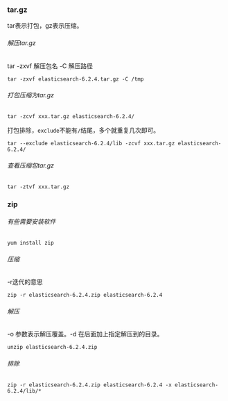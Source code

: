 ### tar.gz

tar表示打包，gz表示压缩。

###### 解压tar.gz

tar -zxvf 解压包名  -C  解压路径

```shell
tar -zxvf elasticsearch-6.2.4.tar.gz -C /tmp
```

###### 打包压缩为tar.gz

```shell
tar -zcvf xxx.tar.gz elasticsearch-6.2.4/
```

打包排除，`exclude`不能有`/`结尾，多个就重复几次即可。

```shell
tar --exclude elasticsearch-6.2.4/lib -zcvf xxx.tar.gz elasticsearch-6.2.4/
```

###### 查看压缩包tar.gz

```shell
tar -ztvf xxx.tar.gz 	
```

### zip

###### 有些需要安装软件

```shell
yum install zip
```

###### 压缩

-r迭代的意思

```shell
zip -r elasticsearch-6.2.4.zip elasticsearch-6.2.4
```

###### 解压

-o 参数表示解压覆盖。-d 在后面加上指定解压到的目录。

```shell
unzip elasticsearch-6.2.4.zip
```

###### 排除

```shell
zip -r elasticsearch-6.2.4.zip elasticsearch-6.2.4 -x elasticsearch-6.2.4/lib/*  
```

